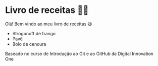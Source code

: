 # Livro de receitas :woman_cook:

Olá! Bem vindo ao meu livro de receitas :smiley:

- Strogonoff de frango
- Pavê
- Bolo de cenoura









Baseado no curso de Introdução ao Git e ao GitHub da Digital Innovation One

